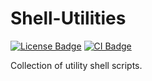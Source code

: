 # Shell-Utilities

<p align="left">
  <a href="https://github.com/pabroux/shell-utilities/blob/master/LICENSE"><img src="https://img.shields.io/github/license/pabroux/shell-utilities.svg?label=License" alt="License Badge"></a>
  <a href="https://github.com/pabroux/shell-utilities/actions/workflows/ci.yml"><img src="https://github.com/pabroux/shell-utilities/actions/workflows/ci.yml/badge.svg" alt="CI Badge"></a>
</p>

Collection of utility shell scripts.
